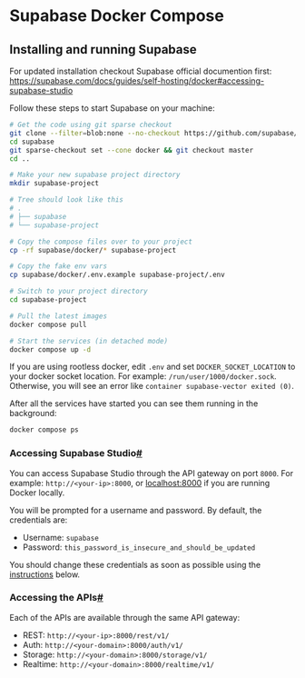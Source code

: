 # Supabase Docker Compose

## Installing and running Supabase

For updated installation checkout Supabase official documention first: https://supabase.com/docs/guides/self-hosting/docker#accessing-supabase-studio

Follow these steps to start Supabase on your machine:

```bash
# Get the code using git sparse checkout
git clone --filter=blob:none --no-checkout https://github.com/supabase/supabase
cd supabase
git sparse-checkout set --cone docker && git checkout master
cd ..

# Make your new supabase project directory
mkdir supabase-project

# Tree should look like this
# .
# ├── supabase
# └── supabase-project

# Copy the compose files over to your project
cp -rf supabase/docker/* supabase-project

# Copy the fake env vars
cp supabase/docker/.env.example supabase-project/.env

# Switch to your project directory
cd supabase-project

# Pull the latest images
docker compose pull

# Start the services (in detached mode)
docker compose up -d
```

If you are using rootless docker, edit `.env` and set `DOCKER_SOCKET_LOCATION` to your docker socket location. For example: `/run/user/1000/docker.sock`. Otherwise, you will see an error like `container supabase-vector exited (0)`.

After all the services have started you can see them running in the background:

```bash
docker compose ps
```

### Accessing Supabase Studio[#](https://supabase.com/docs/guides/self-hosting/docker#accessing-supabase-studio)

You can access Supabase Studio through the API gateway on port `8000`. For example: `http://<your-ip>:8000`, or [localhost:8000](http://localhost:8000/) if you are running Docker locally.

You will be prompted for a username and password. By default, the credentials are:

- Username: `supabase`
- Password: `this_password_is_insecure_and_should_be_updated`

You should change these credentials as soon as possible using the [instructions](https://supabase.com/docs/guides/self-hosting/docker#dashboard-authentication) below.

### Accessing the APIs[#](https://supabase.com/docs/guides/self-hosting/docker#accessing-the-apis)

Each of the APIs are available through the same API gateway:

- REST: `http://<your-ip>:8000/rest/v1/`
- Auth: `http://<your-domain>:8000/auth/v1/`
- Storage: `http://<your-domain>:8000/storage/v1/`
- Realtime: `http://<your-domain>:8000/realtime/v1/`

